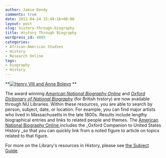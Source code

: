 ```yaml
---
author: Jamie Dendy
comments: true
date: 2012-04-24 15:49:16+00:00
layout: post
slug: history-through-biography
title: History Through Biography
wordpress_id: 4895
categories:
- African-American Studies
- History
- Research Online
tags:
- biography
- History
---
```


**[![Henry VIII and Anne Boleyn](http://upload.wikimedia.org/wikipedia/commons/e/e6/Henry_VIII_and_Anne_Boleyn.png)](http://en.wikipedia.org/wiki/File:Henry_VIII_and_Anne_Boleyn.png) **

The award winning _[American National Biography Online](http://0-www.anb.org.ilsprod.lib.neu.edu/articles/home.html)_ and _[Oxford Dictionary of National Biography](http://0-www.oxforddnb.com.ilsprod.lib.neu.edu/)_ (for British history) are now available through NU Libraries. Within these resources, you are able to search by person, subject, date, or location. For example, you can find major artists who lived in Massachusetts in the late 1800s. Results include lengthy biographical entries and links to related people and themes. The [American National Biography Online ](http://0-www.anb.org.ilsprod.lib.neu.edu/articles/home.html)includes the _Oxford Companion to United States History _so that you can quickly link from a noted figure to article on topics related to that figure.

For more on the Library's resources in History, please see [the Subject Guide](http://subjectguides.lib.neu.edu/content.php?pid=10477).
